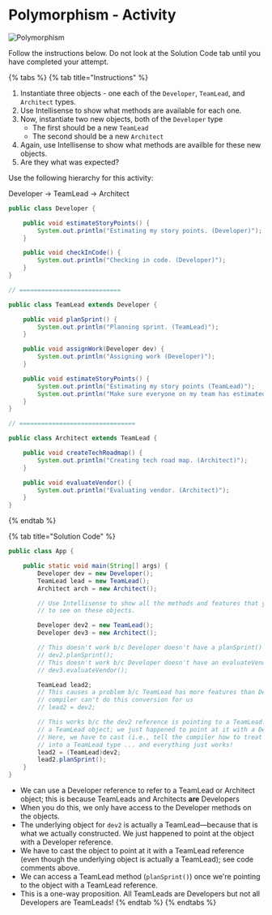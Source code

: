 # Polymorphism - Activity

![Polymorphism](../../../.gitbook/assets/image%20%2816%29.png)

Follow the instructions below. Do not look at the Solution Code tab until you have completed your attempt.

{% tabs %}
{% tab title="Instructions" %}
1. Instantiate three objects - one each of the `Developer`, `TeamLead`, and `Architect` types.
2. Use Intellisense to show what methods are available for each one.
3. Now, instantiate two new objects, both of the `Developer` type
   * The first should be a new `TeamLead`
   * The second should be a new `Architect`
4. Again, use Intellisense to show what methods are availble for these new objects.
5. Are they what was expected?

Use the following hierarchy for this activity:

Developer -&gt; TeamLead -&gt; Architect

```java
public class Developer {

    public void estimateStoryPoints() {
        System.out.println("Estimating my story points. (Developer)");
    }

    public void checkInCode() {
        System.out.println("Checking in code. (Developer)");
    }
}

// ============================

public class TeamLead extends Developer {

    public void planSprint() {
        System.out.println("Planning sprint. (TeamLead)");
    }

    public void assignWork(Developer dev) {
        System.out.println("Assigning work (Developer)");
    }

    public void estimateStoryPoints() {
        System.out.println("Estimating my story points (TeamLead)");
        System.out.println("Make sure everyone on my team has estimated their story points.");
    }
}

// ================================

public class Architect extends TeamLead {

    public void createTechRoadmap() {
        System.out.println("Creating tech road map. (Architect)");
    }

    public void evaluateVendor() {
        System.out.println("Evaluating vendor. (Architect)");
    }
}
```
{% endtab %}

{% tab title="Solution Code" %}
```java
public class App {

    public static void main(String[] args) {
        Developer dev = new Developer();
        TeamLead lead = new TeamLead();
        Architect arch = new Architect();

        // Use Intellisense to show all the methods and features that you'd expect
        // to see on these objects.

        Developer dev2 = new TeamLead();
        Developer dev3 = new Architect();

        // This doesn't work b/c Developer doesn't have a planSprint() method
        // dev2.planSprint();
        // This doesn't work b/c Developer doesn't have an evaluateVendor() method
        // dev3.evaluateVendor();

        TeamLead lead2;
        // This causes a problem b/c TeamLead has more features than Developer so the
        // compiler can't do this conversion for us
        // lead2 = dev2;

        // This works b/c the dev2 reference is pointing to a TeamLead. We constructed
        // a TeamLead object; we just happened to point at it with a Developer reference.
        // Here, we have to cast (i.e., tell the compiler how to treat the type of dev2) dev2
        // into a TeamLead type ... and everything just works!
        lead2 = (TeamLead)dev2;
        lead2.planSprint();
    }
}
```

* We can use a Developer reference to refer to a TeamLead or Architect object; this is because TeamLeads and Architects **are** Developers
* When you do this, we only have access to the Developer methods on the objects.
* The underlying object for `dev2` is actually a TeamLead—because that is what we actually constructed. We just happened to point at the object with a Developer reference.
* We have to cast the object to point at it with a TeamLead reference \(even though the underlying object is actually a TeamLead\); see code comments above.
*  We can access a TeamLead method \(`planSprint()`\) once we're pointing to the object with a TeamLead reference.
* This is a one-way proposition. All TeamLeads are Developers but not all Developers are TeamLeads!
{% endtab %}
{% endtabs %}

 

